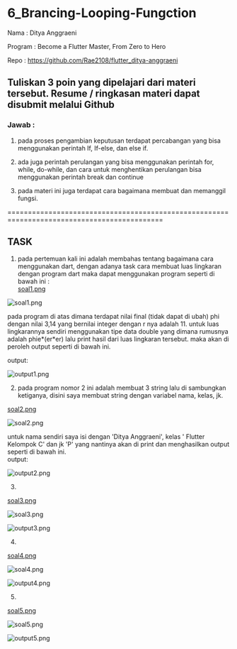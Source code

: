 # 6_Brancing-Looping-Fungction

Nama : Ditya Anggraeni

Program : Become a Flutter Master, From Zero to Hero

Repo : https://github.com/Rae2108/flutter_ditya-anggraeni

## Tuliskan 3 poin yang dipelajari dari materi tersebut. Resume / ringkasan materi dapat disubmit melalui Github

### Jawab : 

1. pada proses pengambian keputusan terdapat percabangan yang bisa menggunakan perintah If, If-else, dan else if.

2. ada juga perintah perulangan yang bisa menggunakan perintah for, while, do-while, dan cara untuk menghentikan perulangan bisa menggunakan perintah break dan continue

3. pada materi ini juga terdapat cara bagaimana membuat dan memanggil fungsi.

============================================================================================

## TASK 

1. pada pertemuan kali ini adalah membahas tentang bagaimana cara menggunakan dart, dengan adanya task cara membuat luas lingkaran dengan program dart maka dapat menggunakan program seperti di bawah ini :  
[soal1.png](./screenshoot/soal1.png) 

![soal1.png](./screenshoot/soal1.png) 

pada program di atas dimana terdapat nilai final (tidak dapat di ubah) phi dengan nilai 3,14 yang bernilai integer dengan r nya adalah 11. untuk luas lingkarannya sendiri menggunakan tipe data double yang dimana rumusnya adalah phie*(er*er) lalu print hasil dari luas lingkaran tersebut. maka akan di peroleh output seperti di bawah ini. 

output:

![output1.png](./screenshoot/output1.png) 

2. pada program nomor 2 ini adalah membuat 3 string lalu di sambungkan ketiganya, disini saya membuat string dengan variabel nama, kelas, jk. 

[soal2.png](./screenshoot/soal2.png) 

![soal2.png](./screenshoot/soal2.png)

untuk nama sendiri saya isi dengan 'Ditya Anggraeni', kelas ' Flutter Kelompok C' dan jk 'P' yang nantinya akan di print dan menghasilkan output seperti di bawah ini.   
output:

![output2.png](./screenshoot/output2.png)

3. 
[soal3.png](./screenshoot/soal3.png) 

![soal3.png](./screenshoot/soal3.png)

![output3.png](./screenshoot/output3.png)

4. 
[soal4.png](./screenshoot/soal4.png) 

![soal4.png](./screenshoot/soal4.png)

![output4.png](./screenshoot/output4.png)

5. 
[soal5.png](./screenshoot/soal5.png) 

![soal5.png](./screenshoot/soal5.png)

![output5.png](./screenshoot/output5.png)